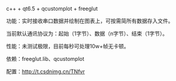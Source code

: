 c++ + qt6.5 + qcustomplot + freeglut

功能：实时接收串口数据并绘制在图表上，可按需简所有数据存入文件。

当前默认通讯协议为：起始（1字节）、数据（n字节）、结束（1字节）。

性能：未测试极限，目前每秒可处理10w+帧无卡顿。

依赖：freeglut.lib、qcustomplot

配置：http://t.csdnimg.cn/TNfvr

